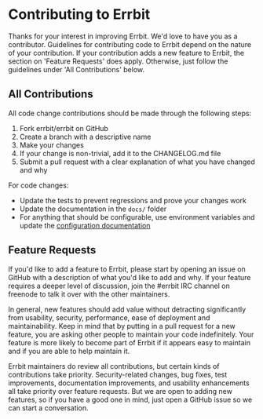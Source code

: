 # Contributing to Errbit

Thanks for your interest in improving Errbit. We'd love to have you as a
contributor. Guidelines for contributing code to Errbit depend on the
nature of your contribution. If your contribution adds a new feature to
Errbit, the section on 'Feature Requests' does apply. Otherwise, just
follow the guidelines under 'All Contributions' below.

## All Contributions

All code change contributions should be made through the following steps:

1. Fork errbit/errbit on GitHub
2. Create a branch with a descriptive name
3. Make your changes
4. If your change is non-trivial, add it to the CHANGELOG.md file
5. Submit a pull request with a clear explanation of what you have
   changed and why

For code changes:
- Update the tests to prevent regressions and prove your changes work
- Update the documentation in the `docs/` folder
- For anything that should be configurable, use environment variables and
  update the [configuration documentation](docs/configuration.md)

## Feature Requests

If you'd like to add a feature to Errbit, please start by opening an
issue on GitHub with a description of what you'd like to add and why. If
your feature requires a deeper level of discussion, join the #errbit IRC
channel on freenode to talk it over with the other maintainers.

In general, new features should add value without detracting
significantly from usability, security, performance, ease of deployment
and maintainability. Keep in mind that by putting in a pull request for
a new feature, you are asking other people to maintain your code
indefinitely. Your feature is more likely to become part of Errbit if it
appears easy to maintain and if you are able to help maintain it.

Errbit maintainers do review all contributions, but certain kinds of
contributions take priority. Security-related changes, bug fixes, test
improvements, documentation improvements, and usability enhancements all
take priority over feature requests. But we are open to adding new
features, so if you have a good one in mind, just open a GitHub issue so
we can start a conversation.
